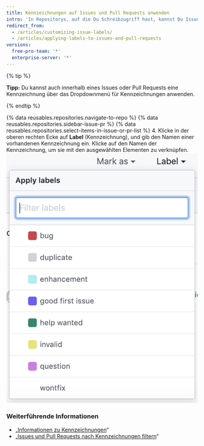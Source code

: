 ```yaml
---
title: Kennzeichnungen auf Issues und Pull Requests anwenden
intro: 'In Repositorys, auf die Du Schreibzugriff hast, kannst Du Issues und Pull Requests Kennzeichnungen zuweisen, um Deine Projekte besser zu organisieren.'
redirect_from:
  - /articles/customizing-issue-labels/
  - /articles/applying-labels-to-issues-and-pull-requests
versions:
  free-pro-team: '*'
  enterprise-server: '*'
---
```


{% tip %}

**Tipp:** Du kannst auch innerhalb eines Issues oder Pull Requests eine Kennzeichnung über das Dropdownmenü für Kennzeichnungen anwenden.

{% endtip %}

{% data reusables.repositories.navigate-to-repo %}
{% data reusables.repositories.sidebar-issue-pr %}
{% data reusables.repositories.select-items-in-issue-or-pr-list %}
4. Klicke in der oberen rechten Ecke auf **Label** (Kennzeichnung), und gib den Namen einer vorhandenen Kennzeichnung ein. Klicke auf den Namen der Kennzeichnung, um sie mit den ausgewählten Elementen zu verknüpfen. ![Dropdownmenü „Issues Milestone assignment" (Issue-Meilenstein-Zuordnung)](/assets/images/help/issues/issues_applying_labels_dropdown.png)

### Weiterführende Informationen

- „[Informationen zu Kennzeichnungen](/articles/about-labels)“
- „[Issues und Pull Requests nach Kennzeichnungen filtern](/articles/filtering-issues-and-pull-requests-by-labels)“
